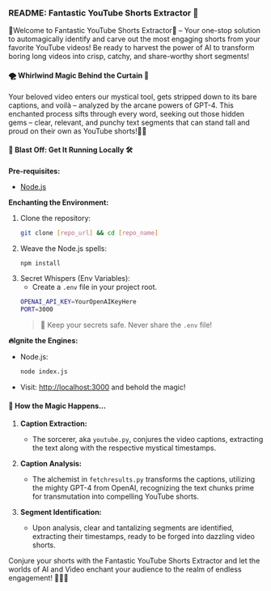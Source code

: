 ### README: Fantastic YouTube Shorts Extractor 🚀

🎉Welcome to Fantastic YouTube Shorts Extractor🎉 – Your one-stop solution to automagically identify and carve out the most engaging shorts from your favorite YouTube videos! Be ready to harvest the power of AI to transform boring long videos into crisp, catchy, and share-worthy short segments!

#### 🌪 Whirlwind Magic Behind the Curtain 🎩

Your beloved video enters our mystical tool, gets stripped down to its bare captions, and voilà – analyzed by the arcane powers of GPT-4. This enchanted process sifts through every word, seeking out those hidden gems – clear, relevant, and punchy text segments that can stand tall and proud on their own as YouTube shorts!🎥✨

#### 🚀 Blast Off: Get It Running Locally 🛠

**Pre-requisites:**
- [Node.js](https://nodejs.org/)

**Enchanting the Environment:**
1. Clone the repository:
   ```bash
   git clone [repo_url] && cd [repo_name]
   ```
2. Weave the Node.js spells:
   ```bash
   npm install
   ```
3. Secret Whispers (Env Variables):
   - Create a `.env` file in your project root.
   ```bash
   OPENAI_API_KEY=YourOpenAIKeyHere
   PORT=3000
   ```
   > 🚨 Keep your secrets safe. Never share the `.env` file!

**🔥Ignite the Engines:**
- Node.js:
  ```bash
  node index.js
  ```
- Visit: [http://localhost:3000](http://localhost:3000) and behold the magic!

#### 🧙 How the Magic Happens...

1. **Caption Extraction:**
   - The sorcerer, aka `youtube.py`, conjures the video captions, extracting the text along with the respective mystical timestamps.

2. **Caption Analysis:**
   - The alchemist in `fetchresults.py` transforms the captions, utilizing the mighty GPT-4 from OpenAI, recognizing the text chunks prime for transmutation into compelling YouTube shorts.
   
3. **Segment Identification:**
   - Upon analysis, clear and tantalizing segments are identified, extracting their timestamps, ready to be forged into dazzling video shorts.

Conjure your shorts with the Fantastic YouTube Shorts Extractor and let the worlds of AI and Video enchant your audience to the realm of endless engagement! 🚀🎥✨
